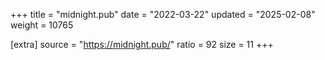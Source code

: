 +++
title = "midnight.pub"
date = "2022-03-22"
updated = "2025-02-08"
weight = 10765

[extra]
source = "https://midnight.pub/"
ratio = 92
size = 11
+++
